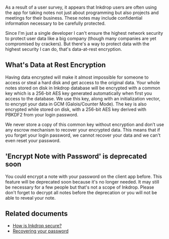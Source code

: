 As a result of a user survey, it appears that Inkdrop users are often using the app for taking notes not just about programming but also projects and meetings for their business.
These notes may include confidential information necessary to be carefully protected.

Since I'm just a single developer I can't ensure the highest network security to protect user data like a big company (though many companies are yet compromised by crackers).
But there's a way to protect data with the highest security I can do, that's data-at-rest encryption.

## What's Data at Rest Encryption

Having data encrypted will make it almost impossible for someone to access or steal a hard disk and get access to the original data.
Your whole notes stored on disk in Inkdrop database will be encrypted with a common key which is a 256-bit AES key generated automatically when first you access to the database.
We use this key, along with an initialization vector, to encrypt your data in GCM (Galois/Counter Mode).
The key is also encrypted while stored on disk, with a 256-bit AES key derived with PBKDF2 from your login password.

<div class='ui warning message'>
  <p>
    We never store a copy of this common key without encryption and don’t use any escrow mechanism to recover your encrypted data.
    This means that if you forget your login password, we cannot recover your data and we can't even reset your password.
  </p>
</div>

## 'Encrypt Note with Password' is deprecated soon

You could encrypt a note with your password on the client app before.
This feature will be deprecated soon because it's no longer needed.
It may still be necessary for a few people but that's not a scope of Inkdrop.
Please don't forget to decrypt all notes before the deprecation or you will not be able to reveal your note.

## Related documents

 * [How is Inkdrop secure?](/security)
 * [Recovering your password](/manual/recovering-your-password)
